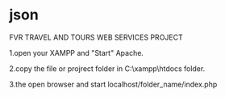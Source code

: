 # json
FVR TRAVEL AND TOURS WEB SERVICES PROJECT

1.open your XAMPP and "Start" Apache.

2.copy the file or projrect folder in C:\xampp\htdocs folder.

3.the open browser and start localhost/folder_name/index.php
